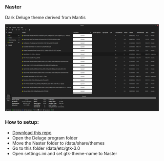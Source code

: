 ### Naster
Dark Deluge theme derived from Mantis


![Naster / Deluge theme](https://github.com/xjxckk/Naster/blob/main/preview.png)


### How to setup:
* [Download this repo](https://github.com/xjxckk/Naster/archive/master.zip)
* Open the Deluge program folder
* Move the Naster folder to /data/share/themes
* Go to this folder /data/etc/gtk-3.0
* Open settings.ini and set gtk-theme-name to Naster
